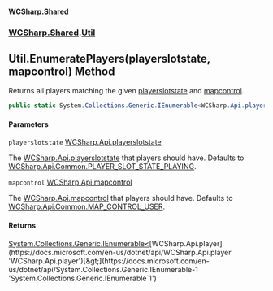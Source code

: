 #### [WCSharp.Shared](README.md 'README')
### [WCSharp.Shared](WCSharp.Shared.md 'WCSharp.Shared').[Util](WCSharp.Shared.Util.md 'WCSharp.Shared.Util')

## Util.EnumeratePlayers(playerslotstate, mapcontrol) Method

Returns all players matching the given [playerslotstate](WCSharp.Shared.Util.EnumeratePlayers(WCSharp.Api.playerslotstate,WCSharp.Api.mapcontrol).md#WCSharp.Shared.Util.EnumeratePlayers(WCSharp.Api.playerslotstate,WCSharp.Api.mapcontrol).playerslotstate 'WCSharp.Shared.Util.EnumeratePlayers(WCSharp.Api.playerslotstate, WCSharp.Api.mapcontrol).playerslotstate') and [mapcontrol](WCSharp.Shared.Util.EnumeratePlayers(WCSharp.Api.playerslotstate,WCSharp.Api.mapcontrol).md#WCSharp.Shared.Util.EnumeratePlayers(WCSharp.Api.playerslotstate,WCSharp.Api.mapcontrol).mapcontrol 'WCSharp.Shared.Util.EnumeratePlayers(WCSharp.Api.playerslotstate, WCSharp.Api.mapcontrol).mapcontrol').

```csharp
public static System.Collections.Generic.IEnumerable<WCSharp.Api.player> EnumeratePlayers(WCSharp.Api.playerslotstate playerslotstate=null, WCSharp.Api.mapcontrol mapcontrol=null);
```
#### Parameters

<a name='WCSharp.Shared.Util.EnumeratePlayers(WCSharp.Api.playerslotstate,WCSharp.Api.mapcontrol).playerslotstate'></a>

`playerslotstate` [WCSharp.Api.playerslotstate](https://docs.microsoft.com/en-us/dotnet/api/WCSharp.Api.playerslotstate 'WCSharp.Api.playerslotstate')

The [WCSharp.Api.playerslotstate](https://docs.microsoft.com/en-us/dotnet/api/WCSharp.Api.playerslotstate 'WCSharp.Api.playerslotstate') that players should have. Defaults to [WCSharp.Api.Common.PLAYER_SLOT_STATE_PLAYING](https://docs.microsoft.com/en-us/dotnet/api/WCSharp.Api.Common.PLAYER_SLOT_STATE_PLAYING 'WCSharp.Api.Common.PLAYER_SLOT_STATE_PLAYING').

<a name='WCSharp.Shared.Util.EnumeratePlayers(WCSharp.Api.playerslotstate,WCSharp.Api.mapcontrol).mapcontrol'></a>

`mapcontrol` [WCSharp.Api.mapcontrol](https://docs.microsoft.com/en-us/dotnet/api/WCSharp.Api.mapcontrol 'WCSharp.Api.mapcontrol')

The [WCSharp.Api.mapcontrol](https://docs.microsoft.com/en-us/dotnet/api/WCSharp.Api.mapcontrol 'WCSharp.Api.mapcontrol') that players should have. Defaults to [WCSharp.Api.Common.MAP_CONTROL_USER](https://docs.microsoft.com/en-us/dotnet/api/WCSharp.Api.Common.MAP_CONTROL_USER 'WCSharp.Api.Common.MAP_CONTROL_USER').

#### Returns
[System.Collections.Generic.IEnumerable&lt;](https://docs.microsoft.com/en-us/dotnet/api/System.Collections.Generic.IEnumerable-1 'System.Collections.Generic.IEnumerable`1')[WCSharp.Api.player](https://docs.microsoft.com/en-us/dotnet/api/WCSharp.Api.player 'WCSharp.Api.player')[&gt;](https://docs.microsoft.com/en-us/dotnet/api/System.Collections.Generic.IEnumerable-1 'System.Collections.Generic.IEnumerable`1')